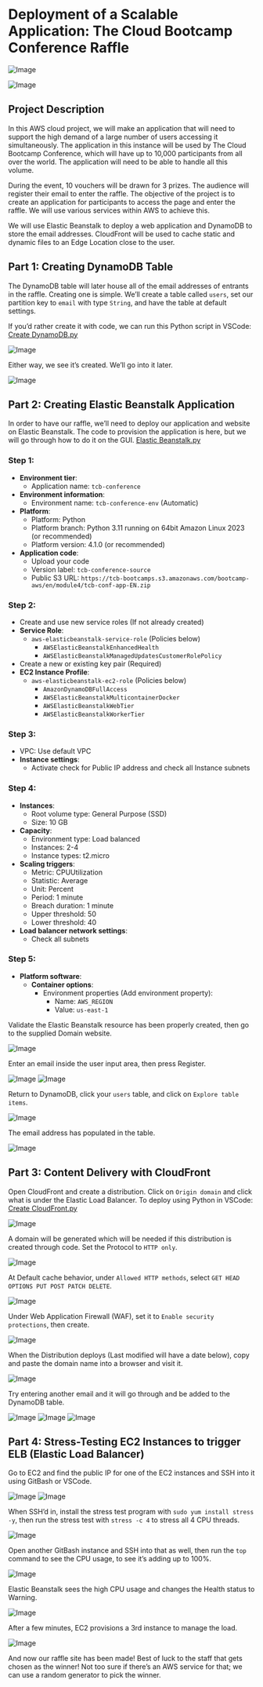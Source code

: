 # Deployment of a Scalable Application: The Cloud Bootcamp Conference Raffle

![Image](https://i.imgur.com/D7voTti.png)

![Image](https://i.imgur.com/Hy9ed3X.png)

## Project Description
In this AWS cloud project, we will make an application that will need to support the high demand of a large number of users accessing it simultaneously. The application in this instance will be used by The Cloud Bootcamp Conference, which will have up to 10,000 participants from all over the world. The application will need to be able to handle all this volume.

During the event, 10 vouchers will be drawn for 3 prizes. The audience will register their email to enter the raffle. The objective of the project is to create an application for participants to access the page and enter the raffle. We will use various services within AWS to achieve this.

We will use Elastic Beanstalk to deploy a web application and DynamoDB to store the email addresses. CloudFront will be used to cache static and dynamic files to an Edge Location close to the user.

## Part 1: Creating DynamoDB Table
The DynamoDB table will later house all of the email addresses of entrants in the raffle. Creating one is simple. We’ll create a table called `users`, set our partition key to `email` with type `String`, and have the table at default settings.

If you’d rather create it with code, we can run this Python script in VSCode: [Create DynamoDB.py](https://github.com/Rashon5/AWS-Cloud-Scalable-Application/blob/main/Create%20DynamoDB.py)

![Image](https://i.imgur.com/FgTIzcE.png)

Either way, we see it’s created. We’ll go into it later.

![Image](https://i.imgur.com/xW3CGhV.png)

## Part 2: Creating Elastic Beanstalk Application
In order to have our raffle, we’ll need to deploy our application and website on Elastic Beanstalk. The code to provision the application is here, but we will go through how to do it on the GUI. [Elastic Beanstalk.py](https://github.com/Rashon5/AWS-Cloud-Scalable-Application/blob/main/Create%20Elastic%20Beanstalk.py)

### Step 1: 
- **Environment tier**:
  - Application name: `tcb-conference`
- **Environment information**:
  - Environment name: `tcb-conference-env` (Automatic)
- **Platform**:
  - Platform: Python
  - Platform branch: Python 3.11 running on 64bit Amazon Linux 2023 (or recommended)
  - Platform version: 4.1.0 (or recommended)
- **Application code**:
  - Upload your code
  - Version label: `tcb-conference-source`
  - Public S3 URL: `https://tcb-bootcamps.s3.amazonaws.com/bootcamp-aws/en/module4/tcb-conf-app-EN.zip`

### Step 2:
- Create and use new service roles (If not already created)
- **Service Role**:
  - `aws-elasticbeanstalk-service-role` (Policies below)
    - `AWSElasticBeanstalkEnhancedHealth`
    - `AWSElasticBeanstalkManagedUpdatesCustomerRolePolicy`
- Create a new or existing key pair (Required)
- **EC2 Instance Profile**:
  - `aws-elasticbeanstalk-ec2-role` (Policies below)
    - `AmazonDynamoDBFullAccess`
    - `AWSElasticBeanstalkMulticontainerDocker`
    - `AWSElasticBeanstalkWebTier`
    - `AWSElasticBeanstalkWorkerTier`

### Step 3:
- VPC: Use default VPC
- **Instance settings**:
  - Activate check for Public IP address and check all Instance subnets

### Step 4: 
- **Instances**:
  - Root volume type: General Purpose (SSD)
  - Size: 10 GB
- **Capacity**:
  - Environment type: Load balanced
  - Instances: 2-4
  - Instance types: t2.micro
- **Scaling triggers**:
  - Metric: CPUUtilization
  - Statistic: Average
  - Unit: Percent
  - Period: 1 minute
  - Breach duration: 1 minute
  - Upper threshold: 50
  - Lower threshold: 40
- **Load balancer network settings**:
  - Check all subnets

### Step 5:
- **Platform software**:
  - **Container options**:
    - Environment properties (Add environment property):
      - Name: `AWS_REGION`
      - Value: `us-east-1`

Validate the Elastic Beanstalk resource has been properly created, then go to the supplied Domain website.

![Image](https://i.imgur.com/5j5Ol8Q.png)

Enter an email inside the user input area, then press Register.

![Image](https://i.imgur.com/WELoWVz.png)
![Image](https://i.imgur.com/Z608Fz4.png)

Return to DynamoDB, click your `users` table, and click on `Explore table items`.

![Image](https://i.imgur.com/M6NfXfR.png)

The email address has populated in the table.

![Image](https://i.imgur.com/EQP59sF.png)

## Part 3: Content Delivery with CloudFront
Open CloudFront and create a distribution. Click on `Origin domain` and click what is under the Elastic Load Balancer. To deploy using Python in VSCode: [Create CloudFront.py](https://github.com/Rashon5/AWS-Cloud-Scalable-Application/blob/main/Create%20CloudFront.py)

![Image](https://i.imgur.com/HkWO1id.png)

A domain will be generated which will be needed if this distribution is created through code. Set the Protocol to `HTTP only`.

![Image](https://i.imgur.com/CAIkh0c.png)

At Default cache behavior, under `Allowed HTTP methods`, select `GET HEAD OPTIONS PUT POST PATCH DELETE`.

![Image](https://i.imgur.com/kPpLjLz.png)

Under Web Application Firewall (WAF), set it to `Enable security protections`, then create.

![Image](https://i.imgur.com/dtQVTXn.png)

When the Distribution deploys (Last modified will have a date below), copy and paste the domain name into a browser and visit it.

![Image](https://i.imgur.com/FbXBHUH.png)

Try entering another email and it will go through and be added to the DynamoDB table.

![Image](https://i.imgur.com/FCc0dMj.png)
![Image](https://i.imgur.com/Onu5wHW.png)
![Image](https://i.imgur.com/wo6bja2.png)

## Part 4: Stress-Testing EC2 Instances to trigger ELB (Elastic Load Balancer)
Go to EC2 and find the public IP for one of the EC2 instances and SSH into it using GitBash or VSCode.

![Image](https://i.imgur.com/INsdbJ2.png)
![Image](https://i.imgur.com/C1r77XR.png)

When SSH’d in, install the stress test program with `sudo yum install stress -y`, then run the stress test with `stress -c 4` to stress all 4 CPU threads.

![Image](https://i.imgur.com/TRdv0kZ.png)

Open another GitBash instance and SSH into that as well, then run the `top` command to see the CPU usage, to see it’s adding up to 100%.

![Image](https://i.imgur.com/d4IDcUQ.png)

Elastic Beanstalk sees the high CPU usage and changes the Health status to Warning.

![Image](https://i.imgur.com/LYkCoXv.png)

After a few minutes, EC2 provisions a 3rd instance to manage the load.

![Image](https://i.imgur.com/PI2rbzM.png)

And now our raffle site has been made! Best of luck to the staff that gets chosen as the winner! Not too sure if there’s an AWS service for that; we can use a random generator to pick the winner.

